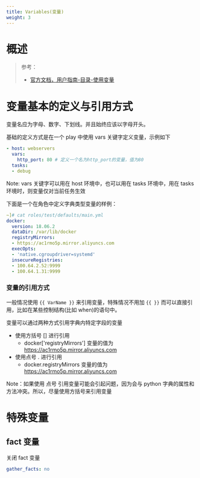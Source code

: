 ```yaml
---
title: Variables(变量)
weight: 3
---
```


# 概述

> 参考：
> - [官方文档，用户指南-目录-使用变量](https://docs.ansible.com/ansible/latest/user_guide/playbooks_variables.html)

# 变量基本的定义与引用方式

变量名应为字母、数字、下划线。并且始终应该以字母开头。

基础的定义方式是在一个 play 中使用 vars 关键字定义变量，示例如下

```yaml
- host: webservers
  vars:
    http_port: 80 # 定义一个名为http_port的变量，值为80
  tasks:
  - debug
```

Note: vars 关键字可以用在 host 环境中，也可以用在 tasks 环境中，用在 tasks 环境时，则变量仅对当前任务生效

下面是一个在角色中定义字典类型变量的样例：

```yaml
~]# cat roles/test/defaults/main.yml
docker:
  version: 18.06.2
  dataDir: /var/lib/docker
  registryMirrors:
  - https://ac1rmo5p.mirror.aliyuncs.com
  execOpts:
  - 'native.cgroupdriver=systemd'
  insecureRegistries:
  - 100.64.2.52:9999
  - 100.64.1.31:9999
```

### 变量的引用方式

一般情况使用 `{{ VarName }}` 来引用变量，特殊情况不用加 `{{ }}` 而可以直接引用，比如在某些控制结构(比如 when)的语句中。

变量可以通过两种方式引用字典内特定字段的变量

- 使用方括号 \[] 进行引用
   - docker\['registryMirrors'] 变量的值为<https://ac1rmo5p.mirror.aliyuncs.com>
- 使用点号 . 进行引用
   - docker.registryMirrors 变量的值为<https://ac1rmo5p.mirror.aliyuncs.com>

Note：如果使用 点号 引用变量可能会引起问题，因为会与 python 字典的属性和方法冲突。所以，尽量使用方括号来引用变量

# 特殊变量

## fact 变量

关闭 fact 变量

```yaml
gather_facts: no
```